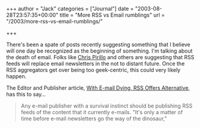+++
author = "Jack"
categories = ["Journal"]
date = "2003-08-28T23:57:35+00:00"
title = "More RSS vs Email rumblings"
url = "/2003/more-rss-vs-email-rumblings/"

+++

There's been a spate of posts recently suggesting something that I believe will one day be recognized as the beginning of something. I'm talking about the death of email. Folks like [Chris Pirillo][1] and others are suggesting that RSS feeds will replace email newsletters in the not to distant future. Once the RSS aggregators get over being too geek-centric, this could very likely happen.
  

  
The Editor and Publisher article, [With E-mail Dying, RSS Offers Alternative][2], has this to say&#8230;
  


> Any e-mail publisher with a survival instinct should be publishing RSS feeds of the content that it currently e-mails. "It's only a matter of time before e-mail newsletters go the way of the dinosaur,"

 [1]: http://chris.pirillo.com/
 [2]: http://www.editorandpublisher.com/editorandpublisher/features_columns/article_display.jsp?vnu_content_id=1963664 "With E-mail Dying, RSS Offers Alternative"